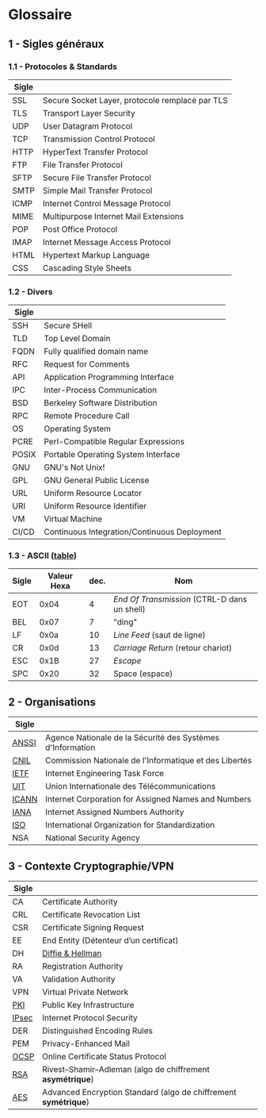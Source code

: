 # Glossaire

## 1 - Sigles généraux

### 1.1 - Protocoles & Standards

| Sigle |       |
|-------|-------|
| SSL   | Secure Socket Layer, protocole remplacé par TLS |
| TLS   | Transport Layer Security |
| UDP   | User Datagram Protocol |
| TCP   | Transmission Control Protocol |
| HTTP  | HyperText Transfer Protocol | 
| FTP   | File Transfer Protocol | 
| SFTP  | Secure File Transfer Protocol |
| SMTP  | Simple Mail Transfer Protocol | 
| ICMP  | Internet Control Message Protocol |
| MIME  | Multipurpose Internet Mail Extensions |
| POP   | Post Office Protocol |
| IMAP  | Internet Message Access Protocol |
| HTML  | Hypertext Markup Language |
| CSS   |  Cascading Style Sheets |


### 1.2 - Divers

| Sigle |       |
|-------|-------|
| SSH   | Secure SHell |
| TLD   | Top Level Domain |
| FQDN  | Fully qualified domain name |
| RFC   | Request for Comments |
| API   | Application Programming Interface |
| IPC   | Inter-Process Communication |
| BSD   | Berkeley Software Distribution |
| RPC   | Remote Procedure Call |
| OS    | Operating System |
| PCRE  | Perl-Compatible Regular Expressions |
| POSIX | Portable Operating System Interface |
| GNU   | GNU's Not Unix! |
| GPL   | GNU General Public License |
| URL   | Uniform Resource Locator |
| URI   | Uniform Resource Identifier |
| VM    | Virtual Machine |
| CI/CD | Continuous Integration/Continuous Deployment |


### 1.3 - ASCII ([table](https://en.wikipedia.org/wiki/ASCII#/media/File:USASCII_code_chart.svg))

| Sigle | Valeur Hexa | dec. | Nom |
|-------|-------------|------|-----|
| EOT   | 0x04  | 4 | _End Of Transmission_ (CTRL-D dans un shell) |
| BEL   | 0x07  | 7 | "ding" |
| LF    | 0x0a  | 10 | _Line Feed_  (saut de ligne) |
| CR    | 0x0d  | 13 | _Carriage Return_ (retour chariot) | 
| ESC   | 0x1B  | 27 | _Escape_ |
| SPC   | 0x20  | 32 | Space (espace) |
 
 
## 2 - Organisations

| Sigle |       |
|-------|-------|
| [ANSSI](https://fr.wikipedia.org/wiki/Agence_nationale_de_la_s%C3%A9curit%C3%A9_des_syst%C3%A8mes_d%27information) | Agence Nationale de la Sécurité des Systèmes d'Information |
| [CNIL](https://fr.wikipedia.org/wiki/Commission_nationale_de_l%27informatique_et_des_libert%C3%A9s)                | Commission Nationale de l'Informatique et des Libertés |
| [IETF](https://en.wikipedia.org/wiki/Internet_Engineering_Task_Force)        | Internet Engineering Task Force |
| [UIT](https://en.wikipedia.org/wiki/International_Telecommunication_Union)   | Union Internationale des Télécommunications |
| [ICANN](https://en.wikipedia.org/wiki/ICANN)                                 | Internet Corporation for Assigned Names and Numbers |
| [IANA](https://en.wikipedia.org/wiki/Internet_Assigned_Numbers_Authority)    | Internet Assigned Numbers Authority |
| [ISO](https://en.wikipedia.org/wiki/International_Organization_for_Standardization)  | International Organization for Standardization |
| NSA   | National Security Agency |


## 3 - Contexte Cryptographie/VPN

| Sigle |       |
|-------|-------|
| CA    | Certificate Authority |
| CRL   | Certificate Revocation List|
| CSR   | Certificate Signing Request |
| EE    | End Entity (Détenteur d’un certificat) |
| DH    | [Diffie & Hellman](https://en.wikipedia.org/wiki/Diffie%E2%80%93Hellman_key_exchange) |
| RA    | Registration Authority |
| VA    | Validation Authority |
| VPN   | Virtual Private Network |
| [PKI](https://en.wikipedia.org/wiki/Public_key_infrastructure) | Public Key Infrastructure |
| [IPsec](https://en.wikipedia.org/wiki/IPsec) | Internet Protocol Security |
| DER   | Distinguished Encoding Rules |
| PEM   | Privacy-Enhanced Mail |
| [OCSP](https://en.wikipedia.org/wiki/Online_Certificate_Status_Protocol)  | Online Certificate Status Protocol |
| [RSA](https://en.wikipedia.org/wiki/RSA_cryptosystem)   | Rivest–Shamir–Adleman (algo de chiffrement **asymétrique**) |
| [AES](https://en.wikipedia.org/wiki/Advanced_Encryption_Standard)   | Advanced Encryption Standard (algo de chiffrement **symétrique**) |


